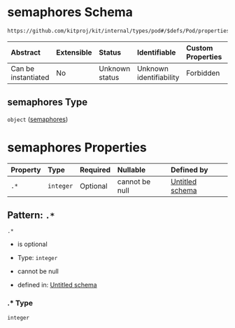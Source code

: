 # semaphores Schema

```txt
https://github.com/kitproj/kit/internal/types/pod#/$defs/Pod/properties/semaphores
```



| Abstract            | Extensible | Status         | Identifiable            | Custom Properties | Additional Properties | Access Restrictions | Defined In                                                            |
| :------------------ | :--------- | :------------- | :---------------------- | :---------------- | :-------------------- | :------------------ | :-------------------------------------------------------------------- |
| Can be instantiated | No         | Unknown status | Unknown identifiability | Forbidden         | Allowed               | none                | [pod.schema.json\*](../../out/pod.schema.json "open original schema") |

## semaphores Type

`object` ([semaphores](pod-defs-pod-properties-semaphores.md))

# semaphores Properties

| Property | Type      | Required | Nullable       | Defined by                                                                                                                                                                            |
| :------- | :-------- | :------- | :------------- | :------------------------------------------------------------------------------------------------------------------------------------------------------------------------------------ |
| `.*`     | `integer` | Optional | cannot be null | [Untitled schema](pod-defs-pod-properties-semaphores-patternproperties-.md "https://github.com/kitproj/kit/internal/types/pod#/$defs/Pod/properties/semaphores/patternProperties/.*") |

## Pattern: `.*`



`.*`

*   is optional

*   Type: `integer`

*   cannot be null

*   defined in: [Untitled schema](pod-defs-pod-properties-semaphores-patternproperties-.md "https://github.com/kitproj/kit/internal/types/pod#/$defs/Pod/properties/semaphores/patternProperties/.*")

### .\* Type

`integer`
